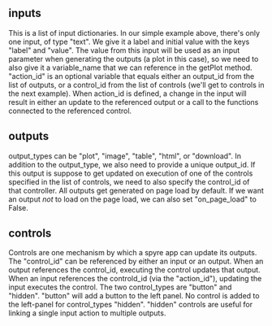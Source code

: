 ## inputs
This is a list of input dictionaries. In our simple example above, there's only one input, of type "text". We give it a label and initial value with the keys "label" and "value".  The value from this input will be used as an input parameter when generating the outputs (a plot in this case), so we need to also give it a variable_name that we can reference in the getPlot method. "action_id" is an optional variable that equals either an output_id from the list of outputs, or a control_id from the list of controls (we'll get to controls in the next example). When action_id is defined, a change in the input will result in either an update to the referenced output or a call to the functions connected to the referenced control. 

## outputs
output_types can be "plot", "image", "table", "html", or "download". In addition to the output_type, we also need to provide a unique output_id. If this output is suppose to get updated on execution of one of the controls specified in the list of controls, we need to also specify the control_id of that controller. All outputs get generated on page load by default. If we want an output *not* to load on the page load, we can also set "on_page_load" to False.

## controls
Controls are one mechanism by which a spyre app can update its outputs. The "control_id" can be referenced by either an input or an output. When an output references the control_id, executing the control updates that output. When an input references the controld_id (via the "action_id"), updating the input executes the control. The two control_types are "button" and "hidden". "button" will add a button to the left panel. No control is added to the left-panel for control_types "hidden". "hidden" controls are useful for linking a single input action to multiple outputs.